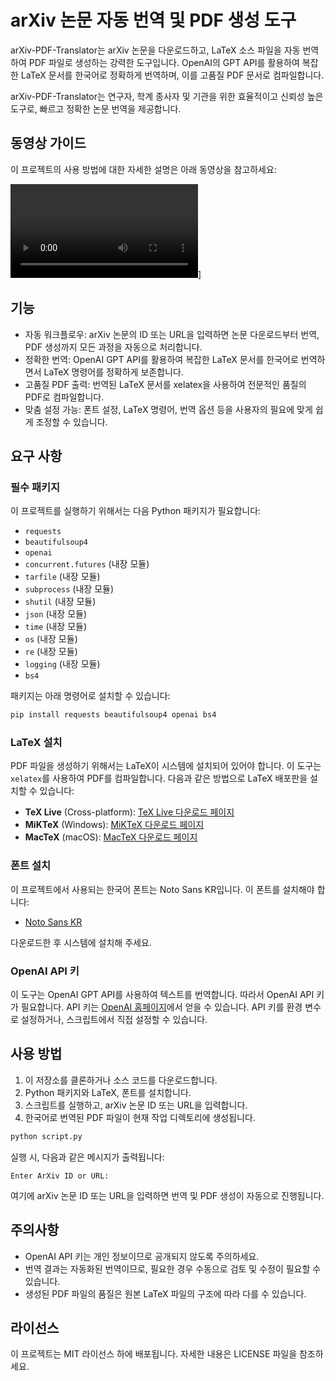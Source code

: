 
# arXiv 논문 자동 번역 및 PDF 생성 도구

arXiv-PDF-Translator는 arXiv 논문을 다운로드하고, LaTeX 소스 파일을 자동 번역하여 PDF 파일로 생성하는 강력한 도구입니다. OpenAI의 GPT API를 활용하여 복잡한 LaTeX 문서를 한국어로 정확하게 번역하며, 이를 고품질 PDF 문서로 컴파일합니다.

arXiv-PDF-Translator는 연구자, 학계 종사자 및 기관을 위한 효율적이고 신뢰성 높은 도구로, 빠르고 정확한 논문 번역을 제공합니다.

## 동영상 가이드

이 프로젝트의 사용 방법에 대한 자세한 설명은 아래 동영상을 참고하세요:

![사용법](https://github.com/GENEXIS-AI/arXiv-PDF-Translator/blob/main/demo.mp4)]

## 기능

- 자동 워크플로우: arXiv 논문의 ID 또는 URL을 입력하면 논문 다운로드부터 번역, PDF 생성까지 모든 과정을 자동으로 처리합니다.
- 정확한 번역: OpenAI GPT API를 활용하여 복잡한 LaTeX 문서를 한국어로 번역하면서 LaTeX 명령어를 정확하게 보존합니다.
- 고품질 PDF 출력: 번역된 LaTeX 문서를 xelatex을 사용하여 전문적인 품질의 PDF로 컴파일합니다.
- 맞춤 설정 가능: 폰트 설정, LaTeX 명령어, 번역 옵션 등을 사용자의 필요에 맞게 쉽게 조정할 수 있습니다.

## 요구 사항

### 필수 패키지

이 프로젝트를 실행하기 위해서는 다음 Python 패키지가 필요합니다:

- `requests`
- `beautifulsoup4`
- `openai`
- `concurrent.futures` (내장 모듈)
- `tarfile` (내장 모듈)
- `subprocess` (내장 모듈)
- `shutil` (내장 모듈)
- `json` (내장 모듈)
- `time` (내장 모듈)
- `os` (내장 모듈)
- `re` (내장 모듈)
- `logging` (내장 모듈)
- `bs4`

패키지는 아래 명령어로 설치할 수 있습니다:

```bash
pip install requests beautifulsoup4 openai bs4
```

### LaTeX 설치

PDF 파일을 생성하기 위해서는 LaTeX이 시스템에 설치되어 있어야 합니다. 이 도구는 `xelatex`를 사용하여 PDF를 컴파일합니다. 다음과 같은 방법으로 LaTeX 배포판을 설치할 수 있습니다:

- **TeX Live** (Cross-platform): [TeX Live 다운로드 페이지](https://www.tug.org/texlive/)
- **MiKTeX** (Windows): [MiKTeX 다운로드 페이지](https://miktex.org/download)
- **MacTeX** (macOS): [MacTeX 다운로드 페이지](https://tug.org/mactex/)

### 폰트 설치

이 프로젝트에서 사용되는 한국어 폰트는 Noto Sans KR입니다. 이 폰트를 설치해야 합니다:

- [Noto Sans KR](https://fonts.google.com/noto/specimen/Noto+Sans+KR)

다운로드한 후 시스템에 설치해 주세요.

### OpenAI API 키

이 도구는 OpenAI GPT API를 사용하여 텍스트를 번역합니다. 따라서 OpenAI API 키가 필요합니다. API 키는 [OpenAI 홈페이지](https://platform.openai.com/)에서 얻을 수 있습니다. API 키를 환경 변수로 설정하거나, 스크립트에서 직접 설정할 수 있습니다.

## 사용 방법

1. 이 저장소를 클론하거나 소스 코드를 다운로드합니다.
2. Python 패키지와 LaTeX, 폰트를 설치합니다.
3. 스크립트를 실행하고, arXiv 논문 ID 또는 URL을 입력합니다.
4. 한국어로 번역된 PDF 파일이 현재 작업 디렉토리에 생성됩니다.

```bash
python script.py
```

실행 시, 다음과 같은 메시지가 출력됩니다:

```
Enter ArXiv ID or URL: 
```

여기에 arXiv 논문 ID 또는 URL을 입력하면 번역 및 PDF 생성이 자동으로 진행됩니다.


## 주의사항

- OpenAI API 키는 개인 정보이므로 공개되지 않도록 주의하세요.
- 번역 결과는 자동화된 번역이므로, 필요한 경우 수동으로 검토 및 수정이 필요할 수 있습니다.
- 생성된 PDF 파일의 품질은 원본 LaTeX 파일의 구조에 따라 다를 수 있습니다.

## 라이선스

이 프로젝트는 MIT 라이선스 하에 배포됩니다. 자세한 내용은 LICENSE 파일을 참조하세요.
